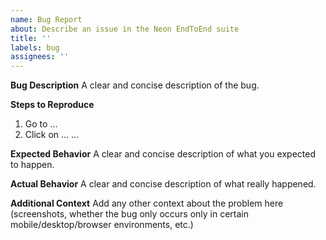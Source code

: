 ```yaml
---
name: Bug Report
about: Describe an issue in the Neon EndToEnd suite
title: ''
labels: bug
assignees: ''
---
```


**Bug Description**
A clear and concise description of the bug.

**Steps to Reproduce**
1. Go to ...
2. Click on ...
...

**Expected Behavior**
A clear and concise description of what you expected to happen.

**Actual Behavior**
A clear and concise description of what really happened.

**Additional Context**
Add any other context about the problem here (screenshots, whether the bug only occurs only in certain mobile/desktop/browser environments, etc.)

